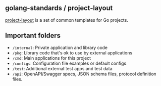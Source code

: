## golang-standards / project-layout
[project-layout](github.com/golang-standards/project-layout) is a set of common templates for Go projects.

## Important folders

- `/internal`: Private application and library code
- `/pkg`: Library code that's ok to use by external applications
- `/cmd`: Main applications for this project
- `/configs`: Configuration file examples or default configs
- `/test`: Additional external test apps and test data
- `/api`: OpenAPI/Swagger specs, JSON schema files, protocol definition files.